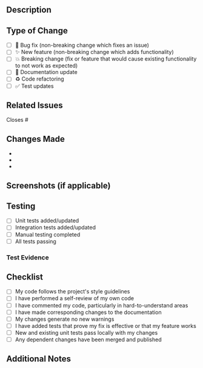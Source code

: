 ## Description

<!-- Provide a detailed description of the changes -->

## Type of Change

- [ ] 🐛 Bug fix (non-breaking change which fixes an issue)
- [ ] ✨ New feature (non-breaking change which adds functionality)
- [ ] 💥 Breaking change (fix or feature that would cause existing functionality to not work as expected)
- [ ] 📝 Documentation update
- [ ] ♻️ Code refactoring
- [ ] ✅ Test updates

## Related Issues

<!-- Link to related issues -->
Closes #

## Changes Made

<!-- List the specific changes made -->
- 
- 
- 

## Screenshots (if applicable)

<!-- Add screenshots for UI changes -->

## Testing

- [ ] Unit tests added/updated
- [ ] Integration tests added/updated
- [ ] Manual testing completed
- [ ] All tests passing

### Test Evidence

<!-- Describe how you tested these changes -->

## Checklist

- [ ] My code follows the project's style guidelines
- [ ] I have performed a self-review of my own code
- [ ] I have commented my code, particularly in hard-to-understand areas
- [ ] I have made corresponding changes to the documentation
- [ ] My changes generate no new warnings
- [ ] I have added tests that prove my fix is effective or that my feature works
- [ ] New and existing unit tests pass locally with my changes
- [ ] Any dependent changes have been merged and published

## Additional Notes

<!-- Any additional information that reviewers should know -->

